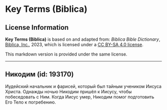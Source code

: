 # Key Terms (Biblica)

## License Information

**Key Terms (Biblica)** is based on and adapted from: _Biblica Bible Dictionary_, [Biblica, Inc.](https://www.biblica.com/), 2023, which is licensed under a [CC BY-SA 4.0 license](https://creativecommons.org/licenses/by-sa/4.0/legalcode.en).

This markdown version is provided under the same license.



--------------------------------

## Никодим (id: 193170)

Иудейский начальник и фарисей, который был тайным учеником Иисуса Христа. Однажды ночью Никодим пришёл к Иисусу, чтобы побеседовать с Ним. Когда Иисус умер, Никодим помог подготовить Его Тело к погребению.


